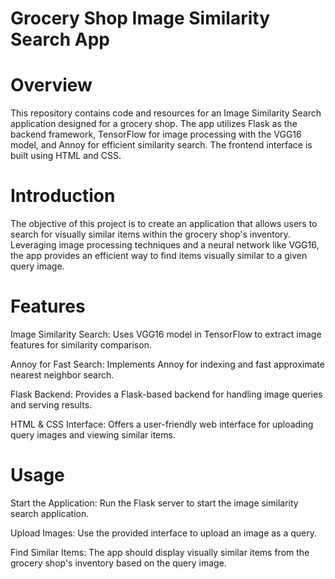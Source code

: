 # Grocery Shop Image Similarity Search App

# Overview
This repository contains code and resources for an Image Similarity Search application designed for a grocery shop. The app utilizes Flask as the backend framework, TensorFlow for image processing with the VGG16 model, and Annoy for efficient similarity search. The frontend interface is built using HTML and CSS.

# Introduction
The objective of this project is to create an application that allows users to search for visually similar items within the grocery shop's inventory. Leveraging image processing techniques and a neural network like VGG16, the app provides an efficient way to find items visually similar to a given query image.

# Features
Image Similarity Search: Uses VGG16 model in TensorFlow to extract image features for similarity comparison.

Annoy for Fast Search: Implements Annoy for indexing and fast approximate nearest neighbor search.

Flask Backend: Provides a Flask-based backend for handling image queries and serving results.

HTML & CSS Interface: Offers a user-friendly web interface for uploading query images and viewing similar items.

# Usage

Start the Application: Run the Flask server to start the image similarity search application.

Upload Images: Use the provided interface to upload an image as a query.

Find Similar Items: The app should display visually similar items from the grocery shop's inventory based on the query image.
